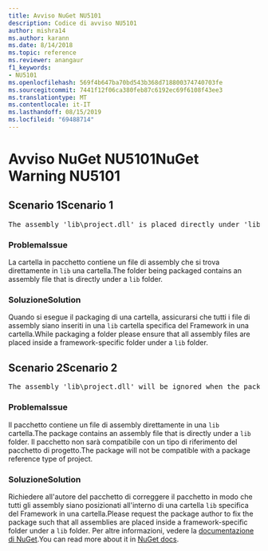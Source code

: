 ```yaml
---
title: Avviso NuGet NU5101
description: Codice di avviso NU5101
author: mishra14
ms.author: karann
ms.date: 8/14/2018
ms.topic: reference
ms.reviewer: anangaur
f1_keywords:
- NU5101
ms.openlocfilehash: 569f4b647ba70bd543b368d718800374740703fe
ms.sourcegitcommit: 7441f12f06ca380feb87c6192ec69f6108f43ee3
ms.translationtype: MT
ms.contentlocale: it-IT
ms.lasthandoff: 08/15/2019
ms.locfileid: "69488714"
---
```

# <a name="nuget-warning-nu5101"></a><span data-ttu-id="6ed1d-103">Avviso NuGet NU5101</span><span class="sxs-lookup"><span data-stu-id="6ed1d-103">NuGet Warning NU5101</span></span>

## <a name="scenario-1"></a><span data-ttu-id="6ed1d-104">Scenario 1</span><span class="sxs-lookup"><span data-stu-id="6ed1d-104">Scenario 1</span></span>
<pre>The assembly 'lib\project.dll' is placed directly under 'lib' folder. It is recommended that assemblies be placed inside a framework-specific folder. Move it into a framework-specific folder.</pre>

### <a name="issue"></a><span data-ttu-id="6ed1d-105">Problema</span><span class="sxs-lookup"><span data-stu-id="6ed1d-105">Issue</span></span>

<span data-ttu-id="6ed1d-106">La cartella in pacchetto contiene un file di assembly che si trova direttamente in `lib` una cartella.</span><span class="sxs-lookup"><span data-stu-id="6ed1d-106">The folder being packaged contains an assembly file that is directly under a `lib` folder.</span></span>


### <a name="solution"></a><span data-ttu-id="6ed1d-107">Soluzione</span><span class="sxs-lookup"><span data-stu-id="6ed1d-107">Solution</span></span>

<span data-ttu-id="6ed1d-108">Quando si esegue il packaging di una cartella, assicurarsi che tutti i file di assembly siano inseriti in una `lib` cartella specifica del Framework in una cartella.</span><span class="sxs-lookup"><span data-stu-id="6ed1d-108">While packaging a folder please ensure that all assembly files are placed inside a framework-specific folder under a `lib` folder.</span></span>


## <a name="scenario-2"></a><span data-ttu-id="6ed1d-109">Scenario 2</span><span class="sxs-lookup"><span data-stu-id="6ed1d-109">Scenario 2</span></span>
<pre>The assembly 'lib\project.dll' will be ignored when the package is installed after the migration.</pre>

### <a name="issue"></a><span data-ttu-id="6ed1d-110">Problema</span><span class="sxs-lookup"><span data-stu-id="6ed1d-110">Issue</span></span>

<span data-ttu-id="6ed1d-111">Il pacchetto contiene un file di assembly direttamente in una `lib` cartella.</span><span class="sxs-lookup"><span data-stu-id="6ed1d-111">The package contains an assembly file that is directly under a `lib` folder.</span></span> <span data-ttu-id="6ed1d-112">Il pacchetto non sarà compatibile con un tipo di riferimento del pacchetto di progetto.</span><span class="sxs-lookup"><span data-stu-id="6ed1d-112">The package will not be compatible with a package reference type of project.</span></span>


### <a name="solution"></a><span data-ttu-id="6ed1d-113">Soluzione</span><span class="sxs-lookup"><span data-stu-id="6ed1d-113">Solution</span></span>

<span data-ttu-id="6ed1d-114">Richiedere all'autore del pacchetto di correggere il pacchetto in modo che tutti gli assembly siano posizionati all'interno di una cartella `lib` specifica del Framework in una cartella.</span><span class="sxs-lookup"><span data-stu-id="6ed1d-114">Please request the package author to fix the package such that all assemblies are placed inside a framework-specific folder under a `lib` folder.</span></span> <span data-ttu-id="6ed1d-115">Per altre informazioni, vedere la [documentazione di NuGet](https://docs.microsoft.com/en-us/nuget/consume-packages/migrate-packages-config-to-package-reference).</span><span class="sxs-lookup"><span data-stu-id="6ed1d-115">You can read more about it in [NuGet docs](https://docs.microsoft.com/en-us/nuget/consume-packages/migrate-packages-config-to-package-reference).</span></span>


